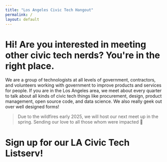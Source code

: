```yaml
---
title: "Los Angeles Civic Tech Hangout"
permalink: /
layout: default
---
```


# Hi! Are you interested in meeting other civic tech nerds? You're in the right place. 

We are a group of technologists at all levels of government, contractors, and volunteers working with government to improve products and services for people. If you are in the Los Angeles area, we meet about every quarter to talk about all kinds of civic tech things like procurement, design, product management, open source code, and data science. We also really geek out over well designed forms! 

> Due to the wildfires early 2025, we will host our next meet up in the spring. Sending our love to all those whom were impacted :blue_heart:

# Sign up for our LA Civic Tech Listserv! 



